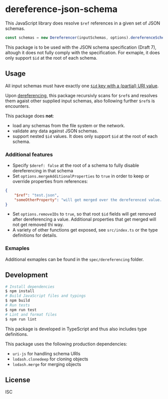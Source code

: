 # dereference-json-schema

This JavaScript library does resolve `$ref` references in a given set of JSON schemas.

```javascript
const schemas = new Dereferencer(inputSchemas, options).dereferenceSchemas();
```

This package is to be used with the JSON schema specification (Draft 7), altough it does not fully comply with the specification. For exmaple, it does only support `$id` at the root of each schema.

## Usage

All input schemas must have exactly one [`$id` key with a (partial) URI value](https://tools.ietf.org/html/draft-handrews-json-schema-01#section-8.2).

Upon [dereferencing](https://tools.ietf.org/html/draft-handrews-json-schema-01#section-8.3.2), this package recursivly scans for `$ref`s and resolves them agaist other supplied input schemas, also following further `$ref`s is encounters.

This package does **not**:

-   load any schemas from the file system or the network.
-   validate any data against JSON schemas.
-   support nested `$id` values. It does only support `$id` at the root of each schema.

### Additional features

-   Specify `$deref: false` at the root of a schema to fully disable dereferencing in that schema
-   Set `options.mergeAdditionalProperties` to `true` in order to keep or override properties from references:

```json
{
    "$ref": "test.json",
    "someOtherProperty": "will get merged over the dereferenced value. A error will be thrown if the referenced value is not a object."
}
```

-   Set `options.removeIDs` to `true`, so that root `$id` fields will get removed after dereferencing a value. Additional properties that get merged will not get removed thi way.
-   A variety of other functions get exposed, see `src/index.ts` or the type definitions for details.

### Exmaples

Additional exmaples can be found in the `spec/dereferencing` folder.

## Development

```bash
# Install dependencies
$ npm install
# Build JavaScript files and typings
$ npm build
# Run tests
$ npm run test
# Lint and format files
$ npm run lint
```

This package is developed in TypeScript and thus also includes type definitions.

This package uses the following production dependencies:

-   `uri-js` for handling schema URIs
-   `lodash.clonedeep` for cloning objects
-   `lodash.merge` for merging objects

## License

ISC
